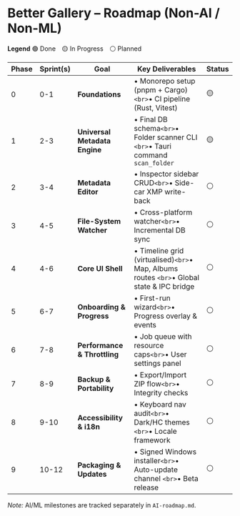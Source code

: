 # Better Gallery – Roadmap (Non-AI / Non-ML)

**Legend**
🟢 Done 🟡 In Progress ⚪ Planned

| Phase | Sprint(s) | Goal                          | Key Deliverables                                                                          | Status |
| ----- | --------- | ----------------------------- | ----------------------------------------------------------------------------------------- | ------ |
| 0     | 0-1       | **Foundations**               | • Monorepo setup (pnpm + Cargo)`<br>`• CI pipeline (Rust, Vitest)                         | 🟡     |
| 1     | 2-3       | **Universal Metadata Engine** | • Final DB schema`<br>`• Folder scanner CLI `<br>`• Tauri command `scan_folder`           | 🟡     |
| 2     | 3-4       | **Metadata Editor**           | • Inspector sidebar CRUD`<br>`• Side-car XMP write-back                                   | ⚪     |
| 3     | 4-5       | **File-System Watcher**       | • Cross-platform watcher`<br>`• Incremental DB sync                                       | ⚪     |
| 4     | 4-6       | **Core UI Shell**             | • Timeline grid (virtualised)`<br>`• Map, Albums routes `<br>`• Global state & IPC bridge | ⚪     |
| 5     | 6-7       | **Onboarding & Progress**     | • First-run wizard`<br>`• Progress overlay & events                                       | ⚪     |
| 6     | 7-8       | **Performance & Throttling**  | • Job queue with resource caps`<br>`• User settings panel                                 | ⚪     |
| 7     | 8-9       | **Backup & Portability**      | • Export/Import ZIP flow`<br>`• Integrity checks                                          | ⚪     |
| 8     | 9-10      | **Accessibility & i18n**      | • Keyboard nav audit`<br>`• Dark/HC themes `<br>`• Locale framework                       | ⚪     |
| 9     | 10-12     | **Packaging & Updates**       | • Signed Windows installer`<br>`• Auto-update channel `<br>`• Beta release                | ⚪     |

_Note:_ AI/ML milestones are tracked separately in `AI-roadmap.md`.
